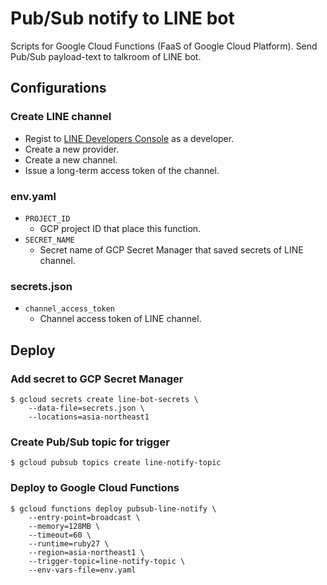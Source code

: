 # Pub/Sub notify to LINE bot

Scripts for Google Cloud Functions (FaaS of Google Cloud Platform).
Send Pub/Sub payload-text to talkroom of LINE bot.


## Configurations

### Create LINE channel

- Regist to [LINE Developers Console](https://developers.line.biz/console/) as a developer.
- Create a new provider.
- Create a new channel.
- Issue a long-term access token of the channel.

### env.yaml

- `PROJECT_ID`
  - GCP project ID that place this function.
- `SECRET_NAME`
  - Secret name of GCP Secret Manager that saved secrets of LINE channel.

### secrets.json

- `channel_access_token`
  - Channel access token of LINE channel.


## Deploy

### Add secret to GCP Secret Manager

```
$ gcloud secrets create line-bot-secrets \
    --data-file=secrets.json \
    --locations=asia-northeast1
```

### Create Pub/Sub topic for trigger

```
$ gcloud pubsub topics create line-notify-topic
```

### Deploy to Google Cloud Functions

```
$ gcloud functions deploy pubsub-line-notify \
    --entry-point=broadcast \
    --memory=128MB \
    --timeout=60 \
    --runtime=ruby27 \
    --region=asia-northeast1 \
    --trigger-topic=line-notify-topic \
    --env-vars-file=env.yaml
```
